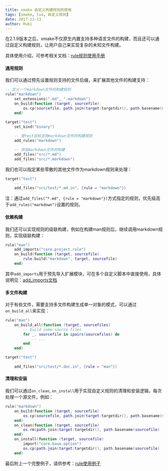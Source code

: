 ```yaml
---
title: xmake 自定义构建规则的使用
tags: [xmake, lua, 自定义规则]
date: 2017-11-13
author: Ruki
---
```


在2.1.9版本之后，xmake不仅原生内置支持多种语言文件的构建，而且还可以通过自定义构建规则，让用户自己来实现复杂的未知文件构建。

具体使用介绍，可参考相关文档：[rule规则使用手册](https://xmake.io/zh/)

#### 通用规则

我们可以通过预先设置规则支持的文件后缀，来扩展其他文件的构建支持：

```lua
-- 定义一个markdown文件的构建规则
rule("markdown")
    set_extensions(".md", ".markdown")
    on_build(function (target, sourcefile)
        os.cp(sourcefile, path.join(target:targetdir(), path.basename(sourcefile) .. ".html"))
    end)

target("test")
    set_kind("binary")
    
    -- 使test目标支持markdown文件的构建规则
    add_rules("markdown")

    -- 添加markdown文件的构建
    add_files("src/*.md")
    add_files("src/*.markdown")
```

我们也可以指定某些零散的其他文件作为markdown规则来处理：

```lua
target("test")
    -- ...
    add_files("src/test/*.md.in", {rule = "markdown"})
```

注：通过`add_files("*.md", {rule = "markdown"})`方式指定的规则，优先级高于`add_rules("markdown")`设置的规则。






#### 依赖构建

我们还可以实现规则的级联构建，例如在构建man规则后，继续调用markdown规则，实现级联构建：

```lua
rule("man")
    add_imports("core.project.rule")
    on_build(function (target, sourcefile)
        rule.build("markdown", target, sourcefile)
    end)
```

其中`add_imports`用于预先导入扩展模块，可在多个自定义脚本中直接使用，具体说明见：[add_imports文档](https://xmake.io/zh/)

#### 多文件构建

对于有些文件，需要支持多文件构建生成单一对象的模式，可以通过`on_build_all`来实现：

```lua
rule("man")
    on_build_all(function (target, sourcefiles)
        -- build some source files
        for _, sourcefile in ipairs(sourcefiles) do
            -- ...
        end
    end)

target("test")
    -- ...
    add_files("src/test/*.doc.in", {rule = "man"})
```

#### 清理和安装

我们可以通过`on_clean`, `on_install`用于实现自定义规则的清理和安装逻辑，每次处理一个源文件，例如：

```lua
rule("markdown")
    on_build(function (target, sourcefile)
        os.cp(sourcefile, path.join(target:targetdir(), path.basename(sourcefile) .. ".html"))
    end)
    on_clean(function (target, sourcefile)
        os.rm(path.join(target:targetdir(), path.basename(sourcefile) .. ".html"))
    end)
    on_install(function (target, sourcefile)
        import("core.base.option")
        os.cp(path.join(target:targetdir(), path.basename(sourcefile) .. ".html"), option.get("outputdir"))
    end)
```

最后附上一个完整例子，请供参考：[rule使用例子](https://github.com/xmake-io/xmake/issues/149)